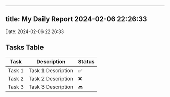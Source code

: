 
---
title: My Daily Report 2024-02-06 22:26:33
---

Date: 2024-02-06 22:26:33

## Tasks Table

| Task | Description | Status |
|------|-------------|--------|
| Task 1 | Task 1 Description | ✅ |
| Task 2 | Task 2 Description | ❌ |
| Task 3 | Task 3 Description | 🔜 |
